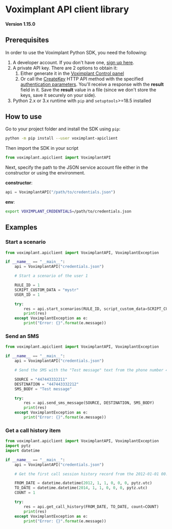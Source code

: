 # Voximplant API client library

#### Version 1.15.0

## Prerequisites

In order to use the Voximplant Python SDK, you need the following:

1. A developer account. If you don't have one, [sign up here](https://voximplant.com/sign-up/).
1. A private API key. There are 2 options to obtain it:
    1. Either generate it in the [Voximplant Control panel](https://manage.voximplant.com/settings/service_accounts)
    1. Or call the [CreateKey](https://voximplant.com/docs/references/httpapi/managing_role_system#createkey) HTTP API
       method with the
       specified [authentication parameters](https://voximplant.com/docs/references/httpapi/auth_parameters). You'll
       receive a response with the __result__ field in it. Save the __result__ value in a file (since we don't store the
       keys, save it securely on your side).
1. Python 2.x or 3.x runtime with `pip` and `setuptools`>=18.5 installed

## How to use

Go to your project folder and install the SDK using `pip`:

```bash 
python -m pip install --user voximplant-apiclient
```

Then import the SDK in your script

```python
from voximplant.apiclient import VoximplantAPI
```

Next, specify the path to the JSON service account file either in the constructor or using the environment.

__constructor__:

```python
api = VoximplantAPI("/path/to/credentials.json")
```

__env__:

```bash
export VOXIMPLANT_CREDENTIALS=/path/to/credentials.json
```

## Examples

### Start a scenario

```python
from voximplant.apiclient import VoximplantAPI, VoximplantException

if __name__ == "__main__":
    api = VoximplantAPI("credentials.json")

    # Start a scenario of the user 1

    RULE_ID = 1
    SCRIPT_CUSTOM_DATA = "mystr"
    USER_ID = 1

    try:
        res = api.start_scenarios(RULE_ID, script_custom_data=SCRIPT_CUSTOM_DATA, user_id=USER_ID)
        print(res)
    except VoximplantException as e:
        print("Error: {}".format(e.message))
```

### Send an SMS

```python
from voximplant.apiclient import VoximplantAPI, VoximplantException

if __name__ == "__main__":
    api = VoximplantAPI("credentials.json")

    # Send the SMS with the "Test message" text from the phone number 447443332211 to the phone number 447443332212

    SOURCE = "447443332211"
    DESTINATION = "447443332212"
    SMS_BODY = "Test message"

    try:
        res = api.send_sms_message(SOURCE, DESTINATION, SMS_BODY)
        print(res)
    except VoximplantException as e:
        print("Error: {}".format(e.message))
```

### Get a call history item

```python
from voximplant.apiclient import VoximplantAPI, VoximplantException
import pytz
import datetime

if __name__ == "__main__":
    api = VoximplantAPI("credentials.json")

    # Get the first call session history record from the 2012-01-01 00:00:00 UTC to the 2014-01-01 00:00:00 UTC

    FROM_DATE = datetime.datetime(2012, 1, 1, 0, 0, 0, pytz.utc)
    TO_DATE = datetime.datetime(2014, 1, 1, 0, 0, 0, pytz.utc)
    COUNT = 1

    try:
        res = api.get_call_history(FROM_DATE, TO_DATE, count=COUNT)
        print(res)
    except VoximplantException as e:
        print("Error: {}".format(e.message))

```


